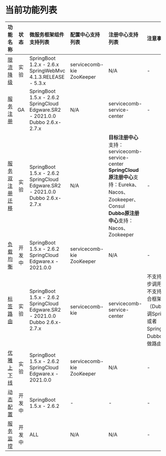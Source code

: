 # 当前功能列表



|功能名称|状态|微服务框架组件支持列表|配置中心支持列表|注册中心支持列表|注意事项|
|:-:|:-:|:-----|:--|:--|:--|
|[限流降级](flowcontrol/flowcontrol.md)|实验|SpringBoot 1.2.x - 2.6.x <br> SpringWebMvc 4.1.3.RELEASE - 5.3.x<br>|servicecomb-kie<br>ZooKeeper|N/A|-|
|[服务注册](registry/document.md)|GA|SpringBoot 1.5.x - 2.6.2 <br> SpringCloud Edgware.SR2 - 2021.0.0<br>Dubbo 2.6.x-2.7.x|N/A|servicecomb-service-center|-|
|[服务双注册迁移](registry/spring-cloud-registry-migiration.md)|实验|SpringBoot 1.5.x - 2.6.2 <br/> SpringCloud Edgware.SR2 - 2021.0.0<br>Dubbo 2.6.x-2.7.x|N/A|**目标注册中心**支持：servicecomb-service-center<br/>**SpringCloud原注册中心**支持：Eureka、Nacos、Zookeeper、Consul<br/>**Dubbo原注册中心**支持：Nacos、Zookeeper|-|
|[负载均衡](loadbalancer/document.md)|开发中|SpringBoot 1.5.x - 2.6.2 <br/> SpringCloud Edgware.x - 2021.0.0|servicecomb-kie<br/>ZooKeeper|N/A|-|
|[标签路由](router/document.md)|实验|SpringBoot 1.5.x - 2.6.2 <br/>SpringCloud Edgware.SR2 - 2021.0.0<br/>Dubbo 2.6.x-2.7.x|servicecomb-kie|servicecomb-service-center|不支持异步调用<br>不支持混合框架（Dubbo调Spring或者Spring调Dubbo）做路由|
|[优雅上下线]()|实验|SpringBoot 1.5.x - 2.6.2 <br/> SpringCloud Edgware.x - 2021.0.0|servicecomb-kie<br/>ZooKeeper|N/A|-|
|[动态配置](dynamic-config/document.md)|开发中|SpringBoot 1.5.x - 2.6.2|-|-|-|
|[服务监控](server-monitor/document.md)|开发中|ALL|N/A|N/A|-|